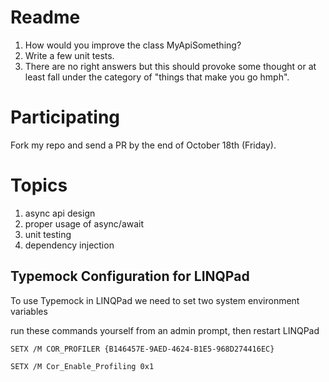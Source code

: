 # Readme

1. How would you improve the class MyApiSomething?
2. Write a few unit tests.
3. There are no right answers but this should provoke some thought or at least fall under the category of "things that make you go hmph".

# Participating
Fork my repo and send a PR by the end of October 18th (Friday).

# Topics
1. async api design
2. proper usage of async/await
3. unit testing
4. dependency injection

## Typemock Configuration for LINQPad
To use Typemock in LINQPad we need to set two system environment variables

run these commands yourself from an admin prompt, then restart LINQPad

`SETX /M COR_PROFILER {B146457E-9AED-4624-B1E5-968D274416EC}`

`SETX /M Cor_Enable_Profiling 0x1`
